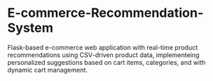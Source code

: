 # E-commerce-Recommendation-System
Flask-based e-commerce web application with real-time product recommendations using CSV-driven product data, implementeing personalized suggestions based on cart items, categories, and with dynamic cart management.
